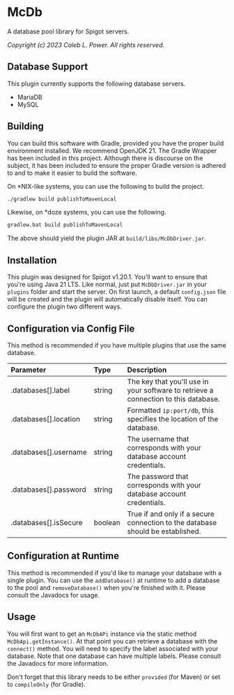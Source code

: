 # McDb

A database pool library for Spigot servers.

*Copyright (c) 2023 Caleb L. Power. All rights reserved.*

## Database Support

This plugin currently supports the following database servers.

- MariaDB
- MySQL

## Building

You can build this software with Gradle, provided you have the proper build
environment installed. We recommend OpenJDK 21. The Gradle Wrapper has been
included in this project. Although there is discourse on the subject, it has
been included to ensure the proper Gradle version is adhered to and to make it
easier to build the software.

On *NIX-like systems, you can use the following to build the project.

```bash
./gradlew build publishToMavenLocal
```

Likewise, on *doze systems, you can use the following.

```bash
gradlew.bat build publishToMavenLocal
```

The above should yield the plugin JAR at `build/libs/McDbDriver.jar`.

## Installation

This plugin was designed for Spigot v1.20.1. You'll want to ensure that you're
using Java 21 LTS. Like normal, just put `McDbDriver.jar` in your `plugins`
folder and start the server. On first launch, a default `config.json` file will
be created and the plugin will automatically disable itself. You can configure
the plugin two different ways.

## Configuration via Config File

This method is recommended if you have multiple plugins that use the same
database.

| Parameter             | Type    | Description                                                                         |
|:----------------------|:--------|:------------------------------------------------------------------------------------|
| .databases[].label    | string  | The key that you'll use in your software to retrieve a connection to this database. |
| .databases[].location | string  | Formatted `ip:port/db`, this specifies the location of the database.                |
| .databases[].username | string  | The username that corresponds with your database account credentials.               |
| .databases[].password | string  | The password that corresponds with your database account credentials.               |
| .databases[].isSecure | boolean | True if and only if a secure connection to the database should be established.      |

## Configuration at Runtime

This method is recommended if you'd like to manage your database with a single
plugin. You can use the `addDatabase()` at runtime to add a database to the pool
and `removeDatabase()` when you're finished with it. Please consult the Javadocs
for usage.

## Usage

You will first want to get an `McDbAPi` instance via the static method
`McDbApi.getInstance()`. At that point you can retrieve a database with the
`connect()` method. You will need to specify the label associated with your
database. Note that one database can have multiple labels. Please consult the
Javadocs for more information.

Don't forget that this library needs to be either `provided` (for Maven) or set
to `compileOnly` (for Gradle).
